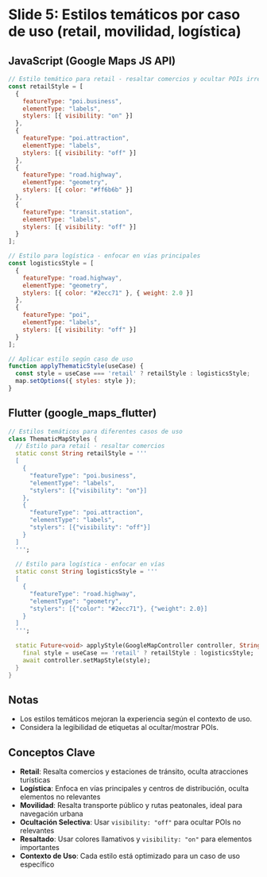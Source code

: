 # Slide 5: Estilos temáticos por caso de uso (retail, movilidad, logística)

## JavaScript (Google Maps JS API)
```js
// Estilo temático para retail - resaltar comercios y ocultar POIs irrelevantes
const retailStyle = [
  {
    featureType: "poi.business",
    elementType: "labels",
    stylers: [{ visibility: "on" }]
  },
  {
    featureType: "poi.attraction",
    elementType: "labels",
    stylers: [{ visibility: "off" }]
  },
  {
    featureType: "road.highway",
    elementType: "geometry",
    stylers: [{ color: "#ff6b6b" }]
  },
  {
    featureType: "transit.station",
    elementType: "labels",
    stylers: [{ visibility: "off" }]
  }
];

// Estilo para logística - enfocar en vías principales
const logisticsStyle = [
  {
    featureType: "road.highway",
    elementType: "geometry",
    stylers: [{ color: "#2ecc71" }, { weight: 2.0 }]
  },
  {
    featureType: "poi",
    elementType: "labels",
    stylers: [{ visibility: "off" }]
  }
];

// Aplicar estilo según caso de uso
function applyThematicStyle(useCase) {
  const style = useCase === 'retail' ? retailStyle : logisticsStyle;
  map.setOptions({ styles: style });
}
```

## Flutter (google_maps_flutter)
```dart
// Estilos temáticos para diferentes casos de uso
class ThematicMapStyles {
  // Estilo para retail - resaltar comercios
  static const String retailStyle = '''
  [
    {
      "featureType": "poi.business",
      "elementType": "labels",
      "stylers": [{"visibility": "on"}]
    },
    {
      "featureType": "poi.attraction",
      "elementType": "labels", 
      "stylers": [{"visibility": "off"}]
    }
  ]
  ''';
  
  // Estilo para logística - enfocar en vías
  static const String logisticsStyle = '''
  [
    {
      "featureType": "road.highway",
      "elementType": "geometry",
      "stylers": [{"color": "#2ecc71"}, {"weight": 2.0}]
    }
  ]
  ''';
  
  static Future<void> applyStyle(GoogleMapController controller, String useCase) async {
    final style = useCase == 'retail' ? retailStyle : logisticsStyle;
    await controller.setMapStyle(style);
  }
}
```

## Notas
- Los estilos temáticos mejoran la experiencia según el contexto de uso.
- Considera la legibilidad de etiquetas al ocultar/mostrar POIs.

## Conceptos Clave
- **Retail**: Resalta comercios y estaciones de tránsito, oculta atracciones turísticas
- **Logística**: Enfoca en vías principales y centros de distribución, oculta elementos no relevantes
- **Movilidad**: Resalta transporte público y rutas peatonales, ideal para navegación urbana
- **Ocultación Selectiva**: Usar `visibility: "off"` para ocultar POIs no relevantes
- **Resaltado**: Usar colores llamativos y `visibility: "on"` para elementos importantes
- **Contexto de Uso**: Cada estilo está optimizado para un caso de uso específico
